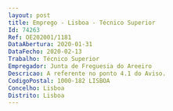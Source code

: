 ```yaml
--- 
layout: post
title: Emprego - Lisboa - Técnico Superior
Id: 74263
Ref: OE202001/1181
DataAbertura: 2020-01-31
DataFecho: 2020-02-13
Trabalho: Técnico Superior
Empregador: Junta de Freguesia do Areeiro
Descricao: A referente no ponto 4.1 do Aviso.
CodigoPostal: 1000-182 LISBOA
Concelho: Lisboa
Distrito: Lisboa
--- 
```

